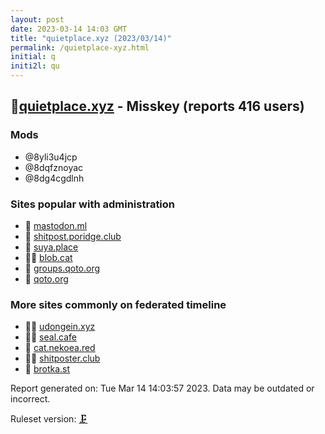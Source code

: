 ```yaml
---
layout: post
date: 2023-03-14 14:03 GMT
title: "quietplace.xyz (2023/03/14)"
permalink: /quietplace-xyz.html
initial: q
initi2l: qu
---
```


## 🦝[quietplace.xyz](https://quietplace.xyz) - Misskey (reports 416 users)

### Mods
 * @8yli3u4jcp
 * @8dqfznoyac
 * @8dg4cgdlnh

### Sites popular with administration

* 🦝 [mastodon.ml](/mastodon-ml.html)
* 🐘 [shitpost.poridge.club](/shitpost-poridge-club.html)
* 🦝 [suya.place](/suya-place.html)
* 🦝🧸 [blob.cat](/blob-cat.html)
* 🐘 [groups.qoto.org](/groups-qoto-org.html)
* 🦝 [qoto.org](/qoto-org.html)

### More sites commonly on federated timeline

* 🦝🧸 [udongein.xyz](/udongein-xyz.html)
* 🦝🧸 [seal.cafe](/seal-cafe.html)
* 🐘 [cat.nekoea.red](/cat-nekoea-red.html)
* 🦝🧸 [shitposter.club](/shitposter-club.html)
* 🦝 [brotka.st](/brotka-st.html)

Report generated on: Tue Mar 14 14:03:57 2023. Data may be outdated or incorrect.

Ruleset version: [🗜](/version-clamp)
